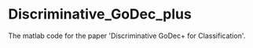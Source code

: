 # Discriminative_GoDec_plus
The matlab code for the paper 'Discriminative GoDec+ for Classification'.
